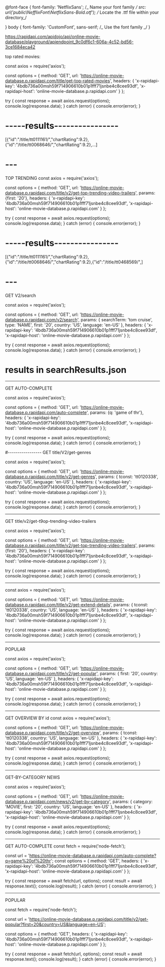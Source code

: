 @font-face {
font-family: 'NetflixSans'; /_ Name your font family _/
src: url('public\NefflixFont\NetflixSans-Bold.otf'); /_ Locate the .ttf file within your directory_/

}
body {
font-family: 'CustomFont', sans-serif; /_ Use the font family _/
}

https://rapidapi.com/apidojo/api/online-movie-database/playground/apiendpoint_9c0df6c1-606a-4c52-bd56-3ce1684eca42

top rated movies:

const axios = require('axios');

const options = {
method: 'GET',
url: 'https://online-movie-database.p.rapidapi.com/title/get-top-rated-movies',
headers: {
'x-rapidapi-key': '4bdb736a00msh59f714906610b01p1fff71jsnbe4c8cee93df',
'x-rapidapi-host': 'online-movie-database.p.rapidapi.com'
}
};

try {
const response = await axios.request(options);
console.log(response.data);
} catch (error) {
console.error(error);
}

# -----results----------------

[{"id":"/title/tt0111161/","chartRating":9.2},{"id":"/title/tt0068646/","chartRating":9.2},...]

# ---

TOP TRENDING
const axios = require('axios');

const options = {
method: 'GET',
url: 'https://online-movie-database.p.rapidapi.com/title/v2/get-top-trending-video-trailers',
params: {first: '20'},
headers: {
'x-rapidapi-key': '4bdb736a00msh59f714906610b01p1fff71jsnbe4c8cee93df',
'x-rapidapi-host': 'online-movie-database.p.rapidapi.com'
}
};

try {
const response = await axios.request(options);
console.log(response.data);
} catch (error) {
console.error(error);
}

# -----results----------------

[{"id":"/title/tt0111161/","chartRating":9.2},{"id":"/title/tt0068646/","chartRating":9.2},{"id":"/title/tt0468569/",]

# ---

GET V2/search

const axios = require('axios');

const options = {
method: 'GET',
url: 'https://online-movie-database.p.rapidapi.com/v2/search',
params: {
searchTerm: 'tom cruise',
type: 'NAME',
first: '20',
country: 'US',
language: 'en-US'
},
headers: {
'x-rapidapi-key': '4bdb736a00msh59f714906610b01p1fff71jsnbe4c8cee93df',
'x-rapidapi-host': 'online-movie-database.p.rapidapi.com'
}
};

try {
const response = await axios.request(options);
console.log(response.data);
} catch (error) {
console.error(error);
}

# results in searchResults.json

---

GET AUTO-COMPLETE

const axios = require('axios');

const options = {
method: 'GET',
url: 'https://online-movie-database.p.rapidapi.com/auto-complete',
params: {q: 'game of thr'},
headers: {
'x-rapidapi-key': '4bdb736a00msh59f714906610b01p1fff71jsnbe4c8cee93df',
'x-rapidapi-host': 'online-movie-database.p.rapidapi.com'
}
};

try {
const response = await axios.request(options);
console.log(response.data);
} catch (error) {
console.error(error);
}

#-----------------
GET title/V2/get-genres

const axios = require('axios');

const options = {
method: 'GET',
url: 'https://online-movie-database.p.rapidapi.com/title/v2/get-genres',
params: {
tconst: 'tt0120338',
country: 'US',
language: 'en-US'
},
headers: {
'x-rapidapi-key': '4bdb736a00msh59f714906610b01p1fff71jsnbe4c8cee93df',
'x-rapidapi-host': 'online-movie-database.p.rapidapi.com'
}
};

try {
const response = await axios.request(options);
console.log(response.data);
} catch (error) {
console.error(error);
}

---

GET title/v2/get-t9op-trending-video-trailers

const axios = require('axios');

const options = {
method: 'GET',
url: 'https://online-movie-database.p.rapidapi.com/title/v2/get-top-trending-video-trailers',
params: {first: '20'},
headers: {
'x-rapidapi-key': '4bdb736a00msh59f714906610b01p1fff71jsnbe4c8cee93df',
'x-rapidapi-host': 'online-movie-database.p.rapidapi.com'
}
};

try {
const response = await axios.request(options);
console.log(response.data);
} catch (error) {
console.error(error);
}

---

const axios = require('axios');

const options = {
method: 'GET',
url: 'https://online-movie-database.p.rapidapi.com/title/v2/get-extend-details',
params: {
tconst: 'tt0120338',
country: 'US',
language: 'en-US'
},
headers: {
'x-rapidapi-key': '4bdb736a00msh59f714906610b01p1fff71jsnbe4c8cee93df',
'x-rapidapi-host': 'online-movie-database.p.rapidapi.com'
}
};

try {
const response = await axios.request(options);
console.log(response.data);
} catch (error) {
console.error(error);
}

---

POPULAR

const axios = require('axios');

const options = {
method: 'GET',
url: 'https://online-movie-database.p.rapidapi.com/title/v2/get-popular',
params: {
first: '20',
country: 'US',
language: 'en-US'
},
headers: {
'x-rapidapi-key': '4bdb736a00msh59f714906610b01p1fff71jsnbe4c8cee93df',
'x-rapidapi-host': 'online-movie-database.p.rapidapi.com'
}
};

try {
const response = await axios.request(options);
console.log(response.data);
} catch (error) {
console.error(error);
}

---

GET OVERVIEW BY id
const axios = require('axios');

const options = {
method: 'GET',
url: 'https://online-movie-database.p.rapidapi.com/title/v2/get-overview',
params: {
tconst: 'tt0120338',
country: 'US',
language: 'en-US'
},
headers: {
'x-rapidapi-key': '4bdb736a00msh59f714906610b01p1fff71jsnbe4c8cee93df',
'x-rapidapi-host': 'online-movie-database.p.rapidapi.com'
}
};

try {
const response = await axios.request(options);
console.log(response.data);
} catch (error) {
console.error(error);
}

---

GET-BY-CATEGORY NEWS

const axios = require('axios');

const options = {
method: 'GET',
url: 'https://online-movie-database.p.rapidapi.com/news/v2/get-by-category',
params: {
category: 'MOVIE',
first: '20',
country: 'US',
language: 'en-US'
},
headers: {
'x-rapidapi-key': '4bdb736a00msh59f714906610b01p1fff71jsnbe4c8cee93df',
'x-rapidapi-host': 'online-movie-database.p.rapidapi.com'
}
};

try {
const response = await axios.request(options);
console.log(response.data);
} catch (error) {
console.error(error);
}

---

GET AUTO-COMPLETE
const fetch = require('node-fetch');

const url = 'https://online-movie-database.p.rapidapi.com/auto-complete?q=game%20of%20thr';
const options = {
method: 'GET',
headers: {
'x-rapidapi-key': '4bdb736a00msh59f714906610b01p1fff71jsnbe4c8cee93df',
'x-rapidapi-host': 'online-movie-database.p.rapidapi.com'
}
};

try {
const response = await fetch(url, options);
const result = await response.text();
console.log(result);
} catch (error) {
console.error(error);
}

---

POPULAR

const fetch = require('node-fetch');

const url = 'https://online-movie-database.p.rapidapi.com/title/v2/get-popular?first=20&country=US&language=en-US';

const options = {
method: 'GET',
headers: {
'x-rapidapi-key': '4bdb736a00msh59f714906610b01p1fff71jsnbe4c8cee93df',
'x-rapidapi-host': 'online-movie-database.p.rapidapi.com'
}
};

try {
const response = await fetch(url, options);
const result = await response.text();
console.log(result);
} catch (error) {
console.error(error);
}
